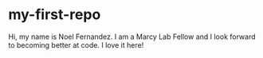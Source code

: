 # my-first-repo
Hi, my name is Noel Fernandez. I am a Marcy Lab Fellow and I look forward to becoming better at code. I love it here!
